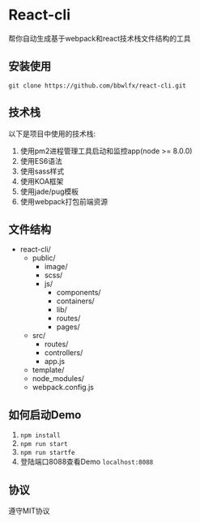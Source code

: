 # React-cli
帮你自动生成基于webpack和react技术栈文件结构的工具
## 安装使用
`git clone https://github.com/bbwlfx/react-cli.git`

## 技术栈
以下是项目中使用的技术栈:
1. 使用pm2进程管理工具启动和监控app(node >= 8.0.0)
2. 使用ES6语法
3. 使用sass样式
4. 使用KOA框架
5. 使用jade/pug模板
6. 使用webpack打包前端资源
## 文件结构
* react-cli/
  * public/
    * image/
    * scss/
    * js/
      * components/
      * containers/
      * lib/
      * routes/
      * pages/
  * src/
    * routes/
    * controllers/
    * app.js
  * template/
  * node_modules/
  * webpack.config.js
## 如何启动Demo
1. `npm install`
2. `npm run start`
3. `npm run startfe`
4. 登陆端口8088查看Demo `localhost:8088`

## 协议
遵守MIT协议
